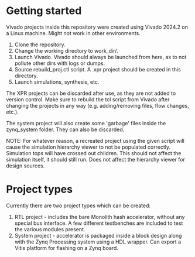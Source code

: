# Getting started
Vivado projects inside this repository were created using Vivado 2024.2 on a Linux machine. Might not work in other environments.

1. Clone the repository.
2. Change the working directory to work\_dir/.
3. Launch Vivado. Vivado should always be launched from here, as to not pollute other dirs with logs or dumps.
4. Source rebuild\_proj.ctl script. A .xpr project should be created in this directory.
5. Launch simulations, synthesis, etc.

The XPR projects can be discarded after use, as they are not added to version control.
Make sure to rebuild the tcl script from Vivado after changing the projects in any way (e.g. adding/removing files, flow changes, etc.).

The system project will also create some 'garbage' files inside the zynq_system folder. They can also be discarded.

NOTE: For whatever reason, a recreated project using the given script will cause the simulation hierarchy viewer to not be populated correctly. Simulation tops will have crossed out children. This should not affect the simulation itself, it should still run. Does not affect the hierarchy viewer for design sources.

# Project types
Currently there are two project types which can be created:
1. RTL project - includes the bare Monolith hash accelerator, without any special bus interface. A few different testbenches are included to test the various modules present.
2. System project - accelerator is packaged inside a block design along with the Zynq Processing system using a HDL wrapper. Can export a Vitis platform for flashing on a Zynq board. 
